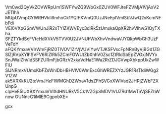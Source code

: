 Vm0wd2QyVkZOVWRpUm1SWFYwZG9WbGx0ZUV0WFJteFZVMjA1VjAxV2JETlhh
MUpUVmpGYWRHVkliRmhoCk1YQlFXVmQ0UzJNeFpIVmlSbVJwQ2xKcmNFbFdi
VEI0VXpGSmVWUnJiR2xTYlZKWVEyc3dlRk5zUmxkaQpXR2hvVlhwS1QyTXha
SFZTYkdScFVteHdXVkV5TVV0U2JVNUhWbXhvVndwaVJYQkpWbGh3UzFVeFdY
aFQKYmxaVVlrWmFjRlZ0TlVOV1ZrVjVUVlYwVTJKSFVscFpNRnByVjBGd1ZG
SlZjRVpXYlhSVFV6RlZlRk5ZCmFGWUtZbXhhV0Zsc1ZtRldSbEpZVGxjNVYx
SnJWalZhVldSSFZURmFjbGRzV2xkaVdHaE1Wa2RrZDJGVwpXbkppUkZwWFlU
SlJNRmxVUmxKbFZsWnlDbHBHVlV0WmExcGhWREZXYzJGR1RsTldiWGg2V1ZW
ak5XRXkKU2toVmJHeFlWMGhDZWxaV1dsZFhSVGxXWlVad2JHRjZWbFZXUnpG
clpHeE5lUXBXYmxaVVlXdHNURkV5Ck1VZGpSMDV1VUZRd1MwTnVjSEZhWnow
OUNncG1iMlE9CgpobXE=

gcx